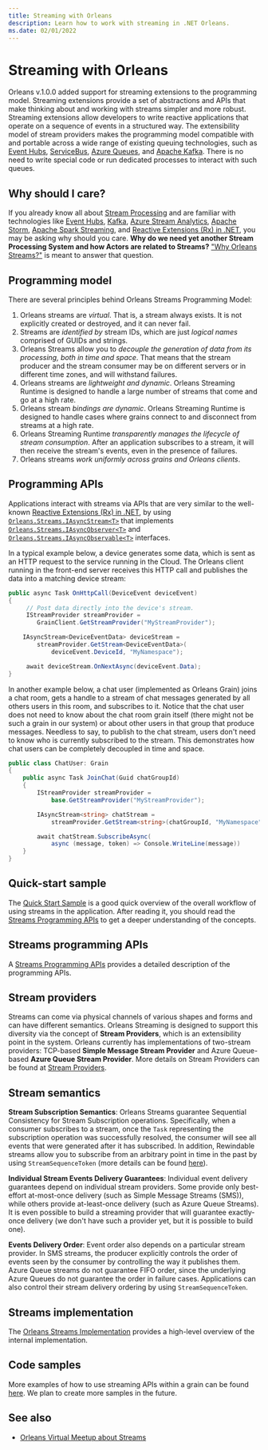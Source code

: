 ```yaml
---
title: Streaming with Orleans
description: Learn how to work with streaming in .NET Orleans.
ms.date: 02/01/2022
---
```


# Streaming with Orleans

Orleans v.1.0.0 added support for streaming extensions to the programming model. Streaming extensions provide a set of abstractions and APIs that make thinking about and working with streams simpler and more robust. Streaming extensions allow developers to write reactive applications that operate on a sequence of events in a structured way. The extensibility model of stream providers makes the programming model compatible with and portable across a wide range of existing queuing technologies, such as [Event Hubs](https://azure.microsoft.com/services/event-hubs/), [ServiceBus](https://azure.microsoft.com/services/service-bus/), [Azure Queues](https://azure.microsoft.com/documentation/articles/storage-dotnet-how-to-use-queues/), and [Apache Kafka](https://kafka.apache.org/). There is no need to write special code or run dedicated processes to interact with such queues.

## Why should I care?

If you already know all about [Stream Processing](https://confluentinc.wordpress.com/2015/01/29/making-sense-of-stream-processing/) and are familiar with technologies like [Event Hubs](https://azure.microsoft.com/services/event-hubs/), [Kafka](https://kafka.apache.org/), [Azure Stream Analytics](https://azure.microsoft.com/services/stream-analytics/), [Apache Storm](https://storm.apache.org/), [Apache Spark Streaming](https://spark.apache.org/streaming/), and [Reactive Extensions (Rx) in .NET](/previous-versions/dotnet/reactive-extensions/hh242985(v=vs.103)), you may be asking why should you care. **Why do we need yet another Stream Processing System and how Actors are related to Streams?** ["Why Orleans Streams?"](streams-why.md) is meant to answer that question.

## Programming model

There are several principles behind Orleans Streams Programming Model:

1. Orleans streams are *virtual*. That is, a stream always exists. It is not explicitly created or destroyed, and it can never fail.
1. Streams are *identified by* stream IDs, which are just *logical names* comprised of GUIDs and strings.
1. Orleans Streams allow you to *decouple the generation of data from its processing, both in time and space*. That means that the stream producer and the stream consumer may be on different servers or in different time zones, and will withstand failures.
1. Orleans streams are *lightweight and dynamic*. Orleans Streaming Runtime is designed to handle a large number of streams that come and go at a high rate.
1. Orleans stream *bindings are dynamic*. Orleans Streaming Runtime is designed to handle cases where grains connect to and disconnect from streams at a high rate.
1. Orleans Streaming Runtime *transparently manages the lifecycle of stream consumption*. After an application subscribes to a stream, it will then receive the stream's events, even in the presence of failures.
1. Orleans streams *work uniformly across grains and Orleans clients*.

## Programming APIs

Applications interact with streams via APIs that are very similar to the well-known [Reactive Extensions (Rx) in .NET](/previous-versions/dotnet/reactive-extensions/hh242985(v=vs.103)), by using [`Orleans.Streams.IAsyncStream<T>`](https://github.com/dotnet/orleans/blob/main/src/Orleans.Streaming.Abstractions/Core/IAsyncStream.cs) that implements  
[`Orleans.Streams.IAsyncObserver<T>`](https://github.com/dotnet/orleans/blob/main/src/Orleans.Streaming.Abstractions/Core/IAsyncObserver.cs) and
[`Orleans.Streams.IAsyncObservable<T>`](https://github.com/dotnet/orleans/blob/main/src/Orleans.Streaming.Abstractions/Core/IAsyncObservable.cs) interfaces.

In a typical example below, a device generates some data, which is sent as an HTTP request to the service running in the Cloud. The Orleans client running in the front-end server receives this HTTP call and publishes the data into a matching device stream:

```csharp
public async Task OnHttpCall(DeviceEvent deviceEvent)
{
     // Post data directly into the device's stream.
     IStreamProvider streamProvider =
        GrainClient.GetStreamProvider("MyStreamProvider");

    IAsyncStream<DeviceEventData> deviceStream =
        streamProvider.GetStream<DeviceEventData>(
            deviceEvent.DeviceId, "MyNamespace");

     await deviceStream.OnNextAsync(deviceEvent.Data);
}
```

In another example below, a chat user (implemented as Orleans Grain) joins a chat room, gets a handle to a stream of chat messages generated by all others users in this room, and subscribes to it. Notice that the chat user does not need to know about the chat room grain itself (there might not be such a grain in our system) or about other users in that group that produce messages. Needless to say, to publish to the chat stream, users don't need to know who is currently subscribed to the stream. This demonstrates how chat users can be completely decoupled in time and space.

```csharp
public class ChatUser: Grain
{
    public async Task JoinChat(Guid chatGroupId)
    {
        IStreamProvider streamProvider =
            base.GetStreamProvider("MyStreamProvider");

        IAsyncStream<string> chatStream =
            streamProvider.GetStream<string>(chatGroupId, "MyNamespace");

        await chatStream.SubscribeAsync(
            async (message, token) => Console.WriteLine(message))
    }
}
```

## Quick-start sample

The [Quick Start Sample](streams-quick-start.md) is a good quick overview of the overall workflow of using streams in the application. After reading it, you should read the [Streams Programming APIs](streams-programming-apis.md) to get a deeper understanding of the concepts.

## Streams programming APIs

A [Streams Programming APIs](streams-programming-apis.md) provides a detailed description of the programming APIs.

## Stream providers

Streams can come via physical channels of various shapes and forms and can have different semantics. Orleans Streaming is designed to support this diversity via the concept of **Stream Providers**, which is an extensibility point in the system. Orleans currently has implementations of two-stream providers: TCP-based **Simple Message Stream Provider** and Azure Queue-based **Azure Queue Stream Provider**. More details on Stream Providers can be found at [Stream Providers](stream-providers.md).

## Stream semantics

**Stream Subscription Semantics**:
Orleans Streams guarantee Sequential Consistency for Stream Subscription operations. Specifically, when a consumer subscribes to a stream, once the `Task` representing the subscription operation was successfully resolved, the consumer will see all events that were generated after it has subscribed. In addition, Rewindable streams allow you to subscribe from an arbitrary point in time in the past by using `StreamSequenceToken` (more details can be found [here](stream-providers.md)).

**Individual Stream Events Delivery Guarantees**:
Individual event delivery guarantees depend on individual stream providers. Some provide only best-effort at-most-once delivery (such as Simple Message Streams (SMS)), while others provide at-least-once delivery (such as Azure Queue Streams). It is even possible to build a streaming provider that will guarantee exactly-once delivery (we don't have such a provider yet, but it is possible to build one).

**Events Delivery Order**:
Event order also depends on a particular stream provider. In SMS streams, the producer explicitly controls the order of events seen by the consumer by controlling the way it publishes them. Azure Queue streams do not guarantee FIFO order, since the underlying Azure Queues do not guarantee the order in failure cases. Applications can also control their stream delivery ordering by using `StreamSequenceToken`.

## Streams implementation

The [Orleans Streams Implementation](../implementation/streams-implementation/index.md) provides a high-level overview of the internal implementation.

## Code samples

More examples of how to use streaming APIs within a grain can be found [here](https://github.com/dotnet/orleans/blob/main/test/Grains/TestGrains/SampleStreamingGrain.cs). We plan to create more samples in the future.

## See also

* [Orleans Virtual Meetup about Streams](https://www.youtube.com/watch?v=eSepBlfY554)
